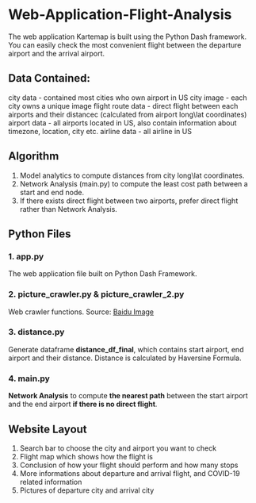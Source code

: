 # Web-Application-Flight-Analysis
 
The web application Kartemap is built using the Python Dash framework. You can easily check the most convenient flight between the departure airport and the arrival airport. 


## Data Contained:

city data - contained most cities who own airport in US
city image - each city owns a unique image
flight route data - direct flight between each airports and their distancec (calculated from airport long\lat coordinates)
airport data - all airports located in US, also contain information about timezone, location, city etc.
airline data - all airline in US


## Algorithm

1. Model analytics to compute distances from city long\lat coordinates.
2. Network Analysis (main.py) to compute the least cost path between a start and end node.
3. If there exists direct flight between two airports, prefer direct flight rather than Network Analysis.

## Python Files

### 1. app.py

The web application file built on Python Dash Framework. 

### 2. picture_crawler.py & picture_crawler_2.py

Web crawler functions. Source: [Baidu Image](https://image.baidu.com/) 

### 3. distance.py

Generate dataframe **distance_df_final**, which contains start airport, end airport and their distance.
Distance is calculated by Haversine Formula.

### 4. main.py

**Network Analysis** to compute **the nearest path** between the start airport and the end airport **if there is no direct flight**. 



## Website Layout

1. Search bar to choose the city and airport you want to check
2. Flight map which shows how the flight is 
3. Conclusion of how your flight should perform and how many stops
4. More informations about departure and arrival flight, and COVID-19 related information
5. Pictures of departure city and arrival city
